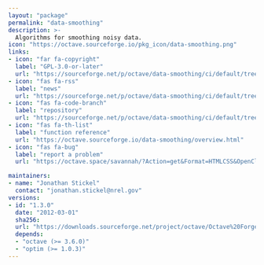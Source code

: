 ```yaml
---
layout: "package"
permalink: "data-smoothing"
description: >-
  Algorithms for smoothing noisy data.
icon: "https://octave.sourceforge.io/pkg_icon/data-smoothing.png"
links:
- icon: "far fa-copyright"
  label: "GPL-3.0-or-later"
  url: "https://sourceforge.net/p/octave/data-smoothing/ci/default/tree/COPYING"
- icon: "fas fa-rss"
  label: "news"
  url: "https://sourceforge.net/p/octave/data-smoothing/ci/default/tree/NEWS"
- icon: "fas fa-code-branch"
  label: "repository"
  url: "https://sourceforge.net/p/octave/data-smoothing/ci/default/tree/"
- icon: "fas fa-th-list"
  label: "function reference"
  url: "https://octave.sourceforge.io/data-smoothing/overview.html"
- icon: "fas fa-bug"
  label: "report a problem"
  url: "https://octave.space/savannah/?Action=get&Format=HTMLCSS&OpenClosed=open&Title=[octave%20forge]%20(data-smoothing)"

maintainers:
- name: "Jonathan Stickel"
  contact: "jonathan.stickel@nrel.gov"
versions:
- id: "1.3.0"
  date: "2012-03-01"
  sha256:
  url: "https://downloads.sourceforge.net/project/octave/Octave%20Forge%20Packages/Individual%20Package%20Releases/data-smoothing-1.3.0.tar.gz"
  depends:
  - "octave (>= 3.6.0)"
  - "optim (>= 1.0.3)"
---
```

